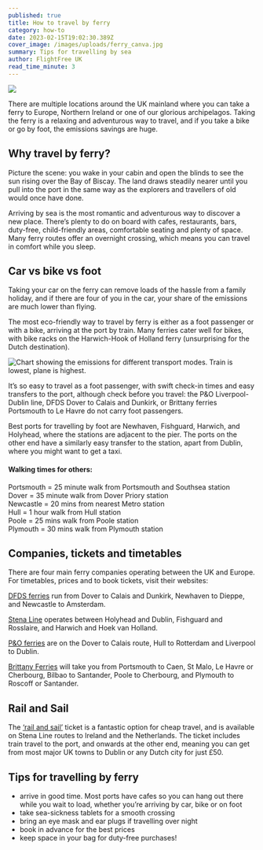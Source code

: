 ```yaml
---
published: true
title: How to travel by ferry
category: how-to
date: 2023-02-15T19:02:30.389Z
cover_image: /images/uploads/ferry_canva.jpg
summary: Tips for travelling by sea
author: FlightFree UK
read_time_minute: 3
---
```

![](/images/uploads/how-to-travel-by-ferry_routes.jpg)

There are multiple locations around the UK mainland where you can take a ferry to Europe, Northern Ireland or one of our glorious archipelagos. Taking the ferry is a relaxing and adventurous way to travel, and if you take a bike or go by foot, the emissions savings are huge.

## Why travel by ferry?

Picture the scene: you wake in your cabin and open the blinds to see the sun rising over the Bay of Biscay. The land draws steadily nearer until you pull into the port in the same way as the explorers and travellers of old would once have done.

Arriving by sea is the most romantic and adventurous way to discover a new place. There’s plenty to do on board with cafes, restaurants, bars, duty-free, child-friendly areas, comfortable seating and plenty of space. Many ferry routes offer an overnight crossing, which means you can travel in comfort while you sleep.

## Car vs bike vs foot

Taking your car on the ferry can remove loads of the hassle from a family holiday, and if there are four of you in the car, your share of the emissions are much lower than flying. 

The most eco-friendly way to travel by ferry is either as a foot passenger or with a bike, arriving at the port by train. Many ferries cater well for bikes, with bike racks on the Harwich-Hook of Holland ferry (unsurprising for the Dutch destination). 

![Chart showing the emissions for different transport modes. Train is lowest, plane is highest.](/images/uploads/co2-emissions-transport-blog.jpg)

It’s so easy to travel as a foot passenger, with swift check-in times and easy transfers to the port, although check before you travel: the P&O Liverpool-Dublin line, DFDS Dover to Calais and Dunkirk, or Brittany ferries Portsmouth to Le Havre do not carry foot passengers.

Best ports for travelling by foot are Newhaven, Fishguard, Harwich, and Holyhead, where the stations are adjacent to the pier. The ports on the other end have a similarly easy transfer to the station, apart from Dublin, where you might want to get a taxi. 

#### Walking times for others:

Portsmouth = 25 minute walk from Portsmouth and Southsea station\
Dover = 35 minute walk from Dover Priory station\
Newcastle = 20 mins from nearest Metro station\
Hull = 1 hour walk from Hull station\
Poole = 25 mins walk from Poole station\
Plymouth = 30 mins walk from Plymouth station

## Companies, tickets and timetables

There are four main ferry companies operating between the UK and Europe. For timetables, prices and to book tickets, visit their websites:

[DFDS ferries](https://www.dfds.com/en-gb/passenger-ferries) run from Dover to Calais and Dunkirk, Newhaven to Dieppe, and Newcastle to Amsterdam.

[Stena Line](https://www.stenaline.co.uk/) operates between Holyhead and Dublin, Fishguard and Rosslaire, and Harwich and Hoek van Holland. 

[P&O ferries](https://www.poferries.com/en) are on the Dover to Calais route, Hull to Rotterdam and Liverpool to Dublin.

[Brittany Ferries](https://www.brittany-ferries.co.uk/) will take you from Portsmouth to Caen, St Malo, Le Havre or Cherbourg, Bilbao to Santander, Poole to Cherbourg, and Plymouth to Roscoff or Santander.

## Rail and Sail

The [‘rail and sail’](https://www.stenaline.co.uk/rail-and-sail) ticket is a fantastic option for cheap travel, and is available on Stena Line routes to Ireland and the Netherlands. The ticket includes train travel to the port, and onwards at the other end, meaning you can get from most major UK towns to Dublin or any Dutch city for just £50. 

## Tips for travelling by ferry

* arrive in good time. Most ports have cafes so you can hang out there while you wait to load, whether you’re arriving by car, bike or on foot
* take sea-sickness tablets for a smooth crossing
* bring an eye mask and ear plugs if travelling over night
* book in advance for the best prices
* keep space in your bag for duty-free purchases!